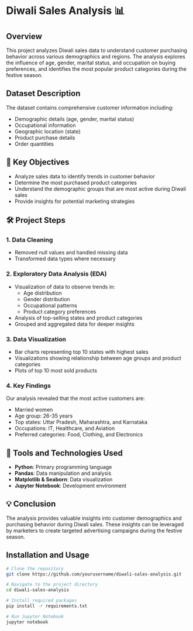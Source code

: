 # Diwali Sales Analysis 📊

## Overview
This project analyzes Diwali sales data to understand customer purchasing behavior across various demographics and regions. The analysis explores the influence of age, gender, marital status, and occupation on buying preferences, and identifies the most popular product categories during the festive season.

## Dataset Description
The dataset contains comprehensive customer information including:
- Demographic details (age, gender, marital status)
- Occupational information
- Geographic location (state)
- Product purchase details
- Order quantities

## 🎯 Key Objectives
- Analyze sales data to identify trends in customer behavior
- Determine the most purchased product categories
- Understand the demographic groups that are most active during Diwali sales
- Provide insights for potential marketing strategies

## 🛠️ Project Steps

### 1. Data Cleaning
- Removed null values and handled missing data
- Transformed data types where necessary

### 2. Exploratory Data Analysis (EDA)
- Visualization of data to observe trends in:
  - Age distribution
  - Gender distribution
  - Occupational patterns
  - Product category preferences
- Analysis of top-selling states and product categories
- Grouped and aggregated data for deeper insights

### 3. Data Visualization
- Bar charts representing top 10 states with highest sales
- Visualizations showing relationship between age groups and product categories
- Plots of top 10 most sold products

### 4. Key Findings
Our analysis revealed that the most active customers are:
- Married women
- Age group: 26-35 years
- Top states: Uttar Pradesh, Maharashtra, and Karnataka
- Occupations: IT, Healthcare, and Aviation
- Preferred categories: Food, Clothing, and Electronics

## 🚀 Tools and Technologies Used
- **Python**: Primary programming language
- **Pandas**: Data manipulation and analysis
- **Matplotlib & Seaborn**: Data visualization
- **Jupyter Notebook**: Development environment

## 💡 Conclusion
The analysis provides valuable insights into customer demographics and purchasing behavior during Diwali sales. These insights can be leveraged by marketers to create targeted advertising campaigns during the festive season.

## Installation and Usage
```bash
# Clone the repository
git clone https://github.com/yourusername/diwali-sales-analysis.git

# Navigate to the project directory
cd diwali-sales-analysis

# Install required packages
pip install -r requirements.txt

# Run Jupyter Notebook
jupyter notebook
```

